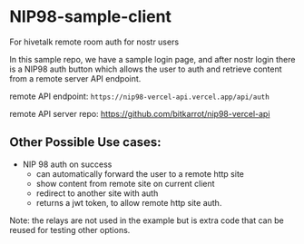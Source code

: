 # NIP98-sample-client

For hivetalk remote room auth for nostr users

In this sample repo, we have a sample login page, and after nostr login there is a NIP98 auth button which allows the user to auth
and retrieve content from a remote server API endpoint.

remote API endpoint: `https://nip98-vercel-api.vercel.app/api/auth`

remote API server repo: https://github.com/bitkarrot/nip98-vercel-api

## Other Possible Use cases:

- NIP 98 auth on success
  - can automatically forward the user to a remote http site
  - show content from remote site on current client
  - redirect to another site with auth
  - returns a jwt token, to allow remote http site auth.

Note: the relays are not used in the example but is extra code that can be reused for testing other options.
